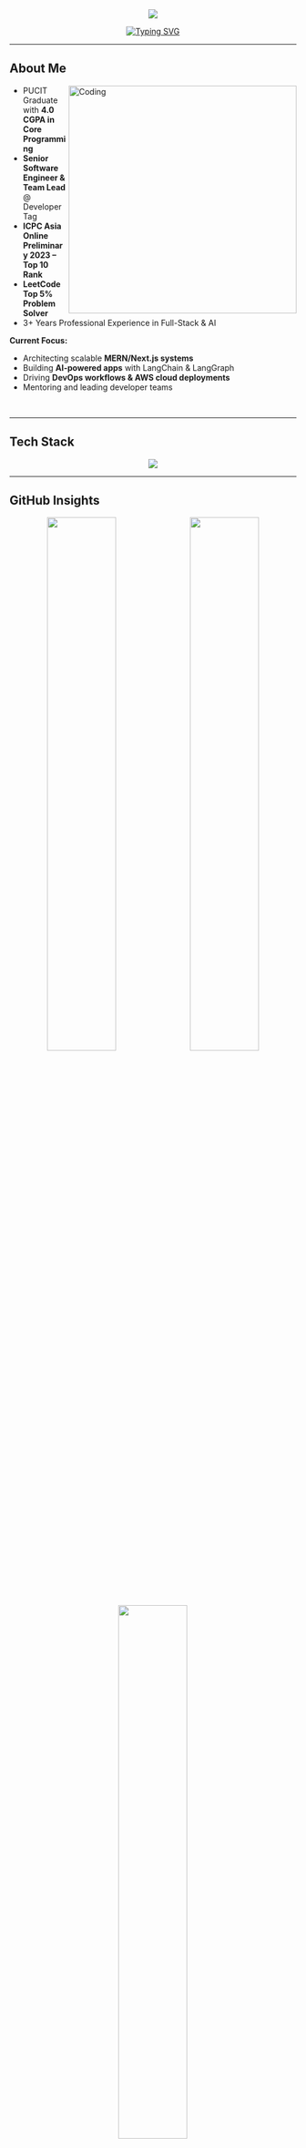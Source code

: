 <div align="center">
  <img src="https://capsule-render.vercel.app/api?type=waving&color=0:4158D0,100:C850C0&height=160&section=header&text=Abdul%20Aziz&fontSize=48&fontColor=ffffff&animation=twinkling&fontAlignY=35&desc=Senior%20Full%20Stack%20Engineer%20%7C%20AI%20Innovator%20%7C%20Team%20Lead&descAlignY=55&descSize=18" />
</div>

<div align="center">
  
[![Typing SVG](https://readme-typing-svg.demolab.com?font=Fira+Code&size=22&duration=3000&pause=1000&color=4158D0&center=true&vCenter=true&width=700&lines=Building+Scalable+Full+Stack+Apps;AI+%26+LangChain+Integration+Specialist;ICPC+Top+10+%7C+LeetCode+Top+5%25;Passionate+Leader+%26+Mentor;Innovation+Through+Code)](https://git.io/typing-svg)

</div>

---

## About Me

<img align="right" alt="Coding" width="400" src="https://user-images.githubusercontent.com/74038190/229223263-cf2e4b07-2615-4f87-9c38-e37600f8381a.gif">

- PUCIT Graduate with **4.0 CGPA in Core Programming**  
- **Senior Software Engineer & Team Lead** @ Developer Tag  
- **ICPC Asia Online Preliminary 2023 – Top 10 Rank**  
- **LeetCode Top 5% Problem Solver**  
- 3+ Years Professional Experience in Full-Stack & AI  

**Current Focus:**  
- Architecting scalable **MERN/Next.js systems**  
- Building **AI-powered apps** with LangChain & LangGraph  
- Driving **DevOps workflows & AWS cloud deployments**  
- Mentoring and leading developer teams  

<br clear="right"/>

---

## Tech Stack

<div align="center">

<img src="https://skillicons.dev/icons?i=react,nextjs,typescript,javascript,nodejs,express,python,mongodb,postgresql,aws,docker,git,graphql" />

</div>

---

## GitHub Insights

<div align="center">

<!-- Stats card (with private contributions) -->
<img width="49%" src="https://github-readme-stats-weld-iota-73.vercel.app/api?username=connect2abdulaziz&show_icons=true&count_private=true&theme=tokyonight&hide_border=true&bg_color=0D1117&title_color=4158D0&icon_color=4158D0&text_color=FFFFFF&border_radius=10" />

<!-- Streak card (uses contribution graph, make sure “Private contributions” is enabled in GitHub settings) -->
<img width="49%" src="https://github-readme-streak-stats.herokuapp.com/?user=connect2abdulaziz&theme=tokyonight&hide_border=true&background=0D1117&stroke=4158D0&ring=4158D0&fire=C850C0&currStreakLabel=C850C0&border_radius=10" />

</div>

<div align="center">

<!-- Top Languages card (includes private repos since using self-host + count_private=true) -->
<img width="49%" src="https://github-readme-stats-weld-iota-73.vercel.app/api/top-langs/?username=connect2abdulaziz&layout=compact&count_private=true&theme=tokyonight&hide_border=true&bg_color=0D1117&title_color=4158D0&text_color=FFFFFF&border_radius=10&hide=jupyter%20notebook,css,html" />

</div>

<div align="center">

<!-- Activity graph (also shows private activity if enabled in GitHub profile settings) -->
<img src="https://github-readme-activity-graph.vercel.app/graph?username=connect2abdulaziz&bg_color=0D1117&color=4158D0&line=4158D0&point=C850C0&area=true&hide_border=true&theme=tokyo-night" />

</div>

---

## Achievements & Highlights  

- ICPC Asia 2023 – **Top 10 Rank**  
- Delivered **50+ Projects** across global clients  
- LeetCode **Top 5%** problem solver  
- **LangChain AI Integrator** with production-ready RAG systems  
- Awarded **“Student of the Year”** at Akhuwat College  

---

## Featured Projects

| Category           | Description                                | Tech Stack                          | Status       |
|--------------------|--------------------------------------------|-------------------------------------|--------------|
| AI Chatbots        | Intelligent chat solutions with RAG        | Python, LangChain, OpenAI            | ✅ Production |
| Full Stack Apps    | Scalable SaaS & dashboards                 | React, Next.js, Node.js, MongoDB     | ✅ Live       |
| Microservices      | Distributed backend architecture           | Node.js, Docker, PostgreSQL          | 🚧 In Progress|
| UI Component Libs  | Custom, reusable design systems            | React, TypeScript, Storybook         | ✅ Published  |

---

## Career Journey  

```mermaid
timeline
    title Professional Journey
    2023 : Summer Intern @ DevTown & Pyflow
    2024 : Associate Software Engineer @ Kwanso
    2025 : Software Engineer @ DiveScale
    2025-Present : Senior Software Engineer & Team Lead @ Developer Tag
````

---

## Connect

- **LinkedIn:** [linkedin.com/in/connect2abdulaziz](https://linkedin.com/in/connect2abdulaziz)  
- **Portfolio:** [connect2abdulaziz-psi.vercel.app](https://connect2abdulaziz-psi.vercel.app/)  
- **LeetCode:** [leetcode.com/connect2abdulaziz](https://leetcode.com/connect2abdulaziz)  
- **Email:** [connect2abdulaziz@gmail.com](mailto:connect2abdulaziz@gmail.com)  

Let’s connect and collaborate on building impactful tech solutions.


## 2025 Goals

* Advance expertise in **Backend Architecture & Microservices**  
* Build **enterprise-grade distributed systems** serving 100k+ users  
* Deepen knowledge of **AWS cloud, serverless, and advanced DevOps workflows**  
* Obtain **AWS Solutions Architect & DevOps Professional certifications**  
* Mentor and grow **50+ developers** in backend engineering best practices  
* Establish a **consultancy for scalable backend and DevOps solutions**  


---

<div align="center">

<img src="https://capsule-render.vercel.app/api?type=waving&color=0:4158D0,100:C850C0&height=120&section=footer&animation=twinkling" />

**"Passion + Precision = Innovation"**

</div>
